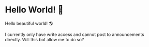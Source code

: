 <!--
repository: https://github.com/helen-org/announcements
category: announcements
-->

<!-- This is the discussion title -->
# Hello World! 👋

Hello beautiful world! 🌎

I currently only have write access and cannot post to announcements directly. Will this bot allow me to do so?
